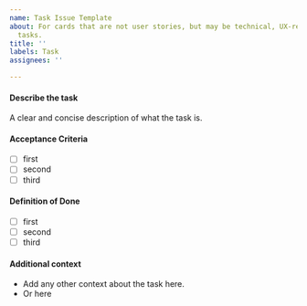 ```yaml
---
name: Task Issue Template
about: For cards that are not user stories, but may be technical, UX-related, or other
  tasks.
title: ''
labels: Task
assignees: ''

---
```


#### Describe the task

A clear and concise description of what the task is.

#### Acceptance Criteria

- [ ] first
- [ ] second
- [ ] third

#### Definition of Done

- [ ] first
- [ ] second
- [ ] third

#### Additional context

- Add any other context about the task here.
- Or here
